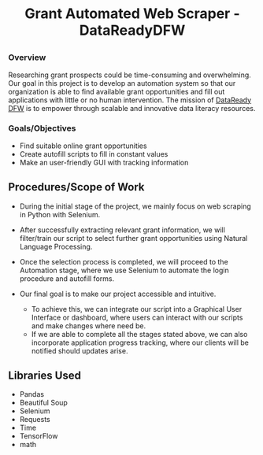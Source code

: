# <p align="center"> Grant Automated Web Scraper - DataReadyDFW </p>


### Overview
Researching grant prospects could be time-consuming and overwhelming. Our goal in this project is to develop an automation system so that our organization is able to find available grant opportunities and fill out applications with little or no human intervention. The mission of [DataReady DFW](https://www.linkedin.com/company/dataready-dfw/) is to empower through scalable and innovative data literacy resources.

### Goals/Objectives

* Find suitable online grant opportunities
* Create autofill scripts to fill in constant values
* Make an user-friendly GUI with tracking information


## Procedures/Scope of Work
* During the initial stage of the project, we mainly focus on web scraping in Python with Selenium. 
* After successfully extracting relevant grant information, we will filter/train our
script to select further grant opportunities using Natural Language Processing. 
* Once the selection process is completed, we will proceed to the Automation stage, where we use Selenium to automate the login procedure and autofill forms. 


* Our final goal is to make our
project accessible and intuitive.
     * To achieve this, we can integrate our script into a Graphical
User Interface or dashboard, where users can interact with our scripts and make changes
where need be.
     * If we are able to complete all the stages stated above, we can also incorporate
application progress tracking, where our clients will be notified should updates arise.

##  Libraries Used
 * Pandas
 * Beautiful Soup
 * Selenium
 * Requests
 * Time
 * TensorFlow
 * math

